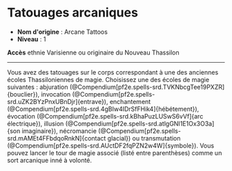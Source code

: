 # Tatouages arcaniques

 * **Nom d'origine** : Arcane Tattoos
 * **Niveau** : 1


<p><span id="ctl00_MainContent_DetailedOutput"><strong>Accès</strong> ethnie Varisienne ou originaire du Nouveau Thassilon<br></span></p>
<hr>
<p>Vous avez des tatouages sur le corps correspondant à une des anciennes écoles Thassiloniennes de magie. Choisissez une des écoles de magie suivantes : abjuration (@Compendium[pf2e.spells-srd.TVKNbcgTee19PXZR]{bouclier}), invocation (@Compendium[pf2e.spells-srd.uZK2BYzPnxUBnDjr]{entrave}), enchantement (@Compendium[pf2e.spells-srd.4gBIw4IDrSfFHik4]{hébétement}), évocation (@Compendium[pf2e.spells-srd.kBhaPuzLUSwS6vVf]{arc électrique}), illusion (@Compendium[pf2e.spells-srd.atlgGNI1E1Ox3O3a]{son imaginaire}), nécromancie (@Compendium[pf2e.spells-srd.mAMEt4FFbdqoRnkN]{contact glacial}) ou transmutation (@Compendium[pf2e.spells-srd.AUctDF2fqPZN2w4W]{symbole}). Vous pouvez lancer le tour de magie associé (listé entre parenthèses) comme un sort arcanique inné à volonté.&nbsp;&nbsp;</p>